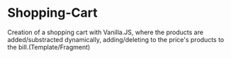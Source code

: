 # Shopping-Cart
Creation of a shopping cart with Vanilla.JS, where the products are added/substracted  dynamically, adding/deleting to the price's products to the bill.(Template/Fragment)
